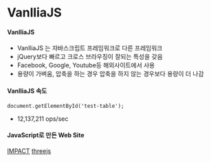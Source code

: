 # VanlliaJS

#### VanlliaJS
+ VanlliaJS 는 자바스크립트 프레임워크로 다른 프레임워크
+ jQuery보다 빠르고 크로스 브라우징이 잘되는 특성을 갖음
+ Facebook, Google, Youtube등 해외사이트에서 사용
+ 용량이 가벼움, 압축을 하는 경우 압축을 하지 않는 경우보다 용량이 더 나감
 

#### VanlliaJS 속도
~~~
document.getElementById('test-table');
~~~
+ 12,137,211 ops/sec


#### JavaScript로 만든 Web Site
[IMPACT](https://impactjs.com/)
[threejs](https://threejs.org/)
